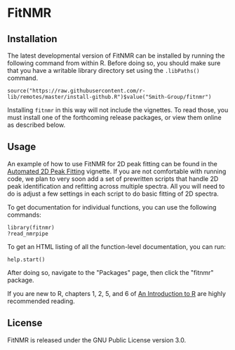 # FitNMR

## Installation

The latest developmental version of FitNMR can be installed by running the following command from within R. Before doing so, you should make sure that you have a writable library directory set using the `.libPaths()` command.

```
source("https://raw.githubusercontent.com/r-lib/remotes/master/install-github.R")$value("Smith-Group/fitnmr")
```

Installing `fitnmr` in this way will not include the vignettes. To read those, you must install one of the forthcoming release packages, or view them online as described below.

## Usage

An example of how to use FitNMR for 2D peak fitting can be found in the [Automated 2D Peak Fitting](https://smith-group.github.io/peak2d.html) vignette. If you are not comfortable with running code, we plan to very soon add a set of prewritten scripts that handle 2D peak identification and refitting across multiple spectra. All you will need to do is adjust a few settings in each script to do basic fitting of 2D spectra.

To get documentation for individual functions, you can use the following commands:

```
library(fitnmr)
?read_nmrpipe
```

To get an HTML listing of all the function-level documentation, you can run:

```
help.start()
```

After doing so, navigate to the "Packages" page, then click the "fitnmr" package.

If you are new to R, chapters 1, 2, 5, and 6 of [An Introduction to R](https://cran.r-project.org/doc/manuals/r-release/R-intro.html) are highly recommended reading.

## License

FitNMR is released under the GNU Public License version 3.0.